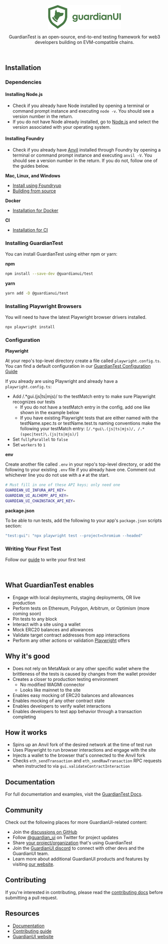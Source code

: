 <p align="center">
  <picture>
    <source media="(prefers-color-scheme: dark)" srcset="https://github.com/GuardianUI/landing-page/blob/main/assets/images/logo.png">
    <img alt="guardianui logo" src="https://github.com/GuardianUI/landing-page/blob/main/assets/images/logo.png" width="auto" height="75">
  </picture>
</p>

<p align="center">
  GuardianTest is an open-source, end-to-end testing framework for web3 developers building on EVM-compatible chains.
<p>

<br>

## Installation

### Dependencies

#### Installing Node.js

- Check if you already have Node installed by opening a terminal or command prompt instance and executing `node -v`. You should see a version number in the return.
- If you do not have Node already installed, go to [Node.js](https://nodejs.org/en/download) and select the version associated with your operating system.

#### Installing Foundry

- Check if you already have [Anvil](https://github.com/foundry-rs/foundry/tree/master/anvil) installed through Foundry by opening a terminal or command prompt instance and executing `anvil -V`. You should see a version number in the return. If you do not, follow one of the guides below.

**Mac, Linux, and Windows**

- [Install using Foundryup](https://book.getfoundry.sh/getting-started/installation#using-foundryup)
- [Building from source](https://book.getfoundry.sh/getting-started/installation#building-from-source)

**Docker**

- [Installation for Docker](https://book.getfoundry.sh/getting-started/installation#using-foundry-with-docker)

**CI**

- [Installation for CI](https://book.getfoundry.sh/getting-started/installation#installing-for-ci-in-github-action)

### Installing GuardianTest

You can install GuardianTest using either npm or yarn:

**npm**

```bash
npm install --save-dev @guardianui/test
```

**yarn**

```bash
yarn add -D @guardianui/test
```

### Installing Playwright Browsers

You will need to have the latest Playwright browser drivers installed.

```bash
npx playwright install
```

### Configuration

**Playwright**

At your repo's top-level directory create a file called `playwright.config.ts`. You can find a default configuration in our [GuardianTest Configuration Guide](https://docs.guardianui.com/platform/guardiantest/getting-started/installation#configuring-the-framework)

If you already are using Playwright and already have a `playwright.config.ts`:

- Add /.\*gui\.(js|ts|mjs)/ to the testMatch entry to make sure Playwright recognizes our tests
  - If you do not have a testMatch entry in the config, add one like shown in the example below
  - If you have existing Playwright tests that are either named with the testName.spec.ts or testName.test.ts naming conventions make the following your testMatch entry: `[/.*gui\.(js|ts|mjs)/, /.*(spec|test)\.(js|ts|mjs)/]`
- Set `fullyParallel` to `false`
- Set `workers` to `1`

**env**

Create another file called `.env` in your repo's top-level directory, or add the following to your existing `.env` file if you already have one. Comment out whichever line you do not use with a `#` at the start.

```bash
# Must fill in one of these API keys; only need one
GUARDIAN_UI_INFURA_API_KEY=
GUARDIAN_UI_ALCHEMY_API_KEY=
GUARDIAN_UI_CHAINSTACK_API_KEY=
```

**package.json**

To be able to run tests, add the following to your app's `package.json` scripts section:

```bash
"test:gui": "npx playwright test --project=chromium --headed"
```

### Writing Your First Test

Follow our [guide](https://docs.guardianui.com/platform/guardiantest/getting-started/writing-your-first-e2e-test) to write your first test

  <br>

## What GuardianTest enables

- Engage with local deployments, staging deployments, OR live production
- Perform tests on Ethereum, Polygon, Arbitrum, or Optimism (more coming soon)
- Pin tests to any block
- Interact with a site using a wallet
- Mock ERC20 balances and allowances
- Validate target contract addresses from app interactions
- Perform any other actions or validation [Playwright](https://github.com/microsoft/playwright) offers

## Why it's good

- Does not rely on MetaMask or any other specific wallet where the brittleness of the tests is caused by changes from the wallet provider
- Creates a closer to production testing environment
  - No modified WAGMI connector
  - Looks like mainnet to the site
- Enables easy mocking of ERC20 balances and allowances
- Enables mocking of any other contract state
- Enables developers to verify wallet interactions
- Enables developers to test app behavior through a transaction completing

## How it works

- Spins up an Anvil fork of the desired network at the time of test run
- Uses Playwright to run browser interactions and engage with the site
- Injects a wallet to the browser that's connected to the Anvil fork
- Checks `eth_sendTransaction` and `eth_sendRawTransaction` RPC requests when instructed to via `gui.validateContractInteraction`

## Documentation

For full documentation and examples, visit the [GuardianTest Docs](https://docs.guardianui.com/).

## Community

Check out the following places for more GuardianUI-related content:

- Join the [discussions on GitHub](https://github.com/GuardianUI/GuardianTest/discussions)
- Follow [@guardian_ui](https://twitter.com/guardian_ui) on Twitter for project updates
- Share [your project/organization](https://github.com/GuardianUI/GuardianTest/discussions/2) that's using GuardianTest
- Join the [GuardianUI discord](https://discord.gg/TkfeTpfYxx) to connect with other devs and the GuardianUI team.
- Learn more about additional GuardianUI products and features by visiting [our website](https://www.guardianui.com/).

## Contributing

If you're interested in contributing, please read the [contributing docs](https://github.com/GuardianUI/GuardianTest/blob/main/CONTRIBUTING.md) before submitting a pull request.

## Resources

- [Documentation](https://docs.guardianui.com/)
- [Contributing guide](CONTRIBUTING.md)
- [GuardianUI website](https://www.guardianui.com/)
